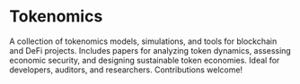 # Tokenomics
A collection of tokenomics models, simulations, and tools for blockchain and DeFi projects. Includes papers for analyzing token dynamics, assessing economic security, and designing sustainable token economies. Ideal for developers, auditors, and researchers. Contributions welcome!
